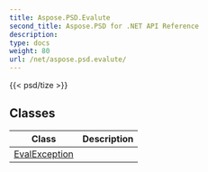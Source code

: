 ```yaml
---
title: Aspose.PSD.Evalute
second_title: Aspose.PSD for .NET API Reference
description: 
type: docs
weight: 80
url: /net/aspose.psd.evalute/
---
```

{{< psd/tize >}}


## Classes

| Class | Description |
| --- | --- |
| [EvalException](./evalexception/) |  |


